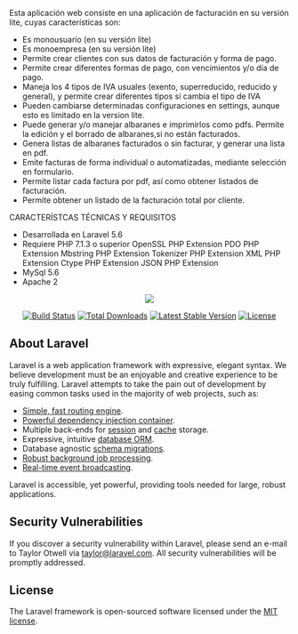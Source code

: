 Esta aplicación web consiste en una aplicación de facturación en su versión lite, cuyas características son:
- Es monousuario (en su versión lite)
- Es monoempresa (en su versión lite)
- Permite crear clientes con sus datos de facturación y forma de pago.
- Permite crear diferentes formas de pago, con vencimientos y/o día de pago.
- Maneja los 4 tipos de IVA usuales (exento, superreducido, reducido y general), y permite crear diferentes tipos si cambia el tipo de IVA
- Pueden cambiarse determinadas configuraciones en settings, aunque esto es limitado en la version lite.
- Puede generar y/o manejar albaranes e imprimirlos como pdfs. Permite la edición y el borrado de albaranes,si no están facturados.
- Genera listas de albaranes facturados o sin facturar, y generar una lista en pdf.
- Emite facturas de forma individual o automatizadas, mediante selección en formulario.
- Permite listar cada factura por pdf, así como obtener listados de facturación.
- Permite obtener un listado de la facturación total por cliente.

CARACTERÍSTCAS TÉCNICAS Y REQUISITOS
- Desarrollada en Laravel 5.6
- Requiere PHP 7.1.3 o superior
    OpenSSL PHP Extension
    PDO PHP Extension
    Mbstring PHP Extension
    Tokenizer PHP Extension
    XML PHP Extension
    Ctype PHP Extension
    JSON PHP Extension
- MySql 5.6
- Apache 2

<p align="center"><img src="https://laravel.com/assets/img/components/logo-laravel.svg"></p>

<p align="center">
<a href="https://travis-ci.org/laravel/framework"><img src="https://travis-ci.org/laravel/framework.svg" alt="Build Status"></a>
<a href="https://packagist.org/packages/laravel/framework"><img src="https://poser.pugx.org/laravel/framework/d/total.svg" alt="Total Downloads"></a>
<a href="https://packagist.org/packages/laravel/framework"><img src="https://poser.pugx.org/laravel/framework/v/stable.svg" alt="Latest Stable Version"></a>
<a href="https://packagist.org/packages/laravel/framework"><img src="https://poser.pugx.org/laravel/framework/license.svg" alt="License"></a>
</p>

## About Laravel

Laravel is a web application framework with expressive, elegant syntax. We believe development must be an enjoyable and creative experience to be truly fulfilling. Laravel attempts to take the pain out of development by easing common tasks used in the majority of web projects, such as:

- [Simple, fast routing engine](https://laravel.com/docs/routing).
- [Powerful dependency injection container](https://laravel.com/docs/container).
- Multiple back-ends for [session](https://laravel.com/docs/session) and [cache](https://laravel.com/docs/cache) storage.
- Expressive, intuitive [database ORM](https://laravel.com/docs/eloquent).
- Database agnostic [schema migrations](https://laravel.com/docs/migrations).
- [Robust background job processing](https://laravel.com/docs/queues).
- [Real-time event broadcasting](https://laravel.com/docs/broadcasting).

Laravel is accessible, yet powerful, providing tools needed for large, robust applications.

## Security Vulnerabilities

If you discover a security vulnerability within Laravel, please send an e-mail to Taylor Otwell via [taylor@laravel.com](mailto:taylor@laravel.com). All security vulnerabilities will be promptly addressed.

## License

The Laravel framework is open-sourced software licensed under the [MIT license](https://opensource.org/licenses/MIT).

